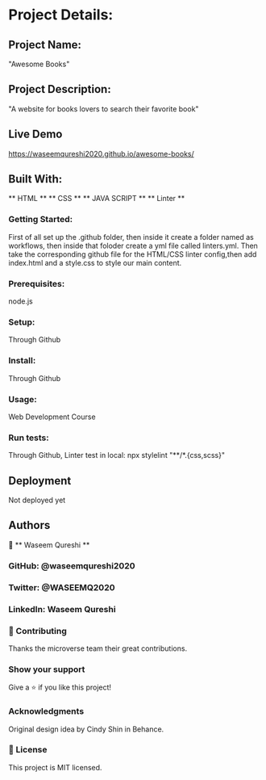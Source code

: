 # Project Details:

## Project Name:
"Awesome Books"

## Project Description:
"A website for books lovers to search their favorite book"

## Live Demo
https://waseemqureshi2020.github.io/awesome-books/

## Built With:

** HTML **
** CSS **
** JAVA SCRIPT **
** Linter **

### Getting Started:

First of all set up the .github folder, then inside it create a folder named as workflows, then inside that foloder create a yml file called linters.yml. Then take the corresponding github file for the HTML/CSS linter config,then add index.html and a style.css to style our main content.

### Prerequisites:
node.js

### Setup:
Through Github

### Install:
Through Github

### Usage:
Web Development Course

### Run tests:
Through Github,
Linter test in local: npx stylelint "**/*.{css,scss}"

## Deployment
Not deployed yet

## Authors
👤 ** Waseem Qureshi **

### GitHub: @waseemqureshi2020
### Twitter: @WASEEMQ2020
### LinkedIn: Waseem Qureshi
### 🤝 Contributing
Thanks the microverse team their great contributions.

### Show your support
Give a ⭐️ if you like this project!

### Acknowledgments
Original design idea by Cindy Shin in Behance.

### 📝 License
This project is MIT licensed.